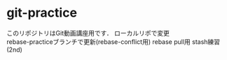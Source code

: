 # git-practice
このリポジトリはGit動画講座用です．
ローカルリポで変更  
rebase-practiceブランチで更新(rebase-conflict用)
rebase pull用
stash練習(2nd)
